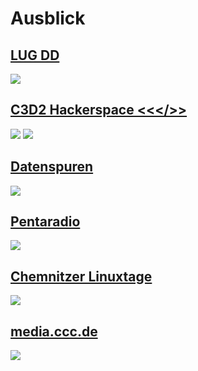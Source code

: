 # Ausblick

## [LUG DD](https://lug-dd.schlittermann.de/liste.html)

![](https://lug-dd.schlittermann.de/img/tux-180.jpg)

## [C3D2 Hackerspace <<</>>](https://c3d2.de/space.html)

![](https://c3d2.de/status.png)
![](https://gitea.c3d2.de/c3d2/c3d2-web/raw/branch/master/content/static/images/logo.png)

## [Datenspuren](https://datenspuren.de/)

![](https://datenspuren.de/2006/images/datenspuren.png)

## [Pentaradio](https://c3d2.de/radio.html)

![](https://c3d2.de/images/pentaradio.png)

## [Chemnitzer Linuxtage](https://chemnitzer.linux-tage.de/)

![](https://chemnitzer.linux-tage.de/2022/static/img/logo_de.png)

## [media.ccc.de](https://media.ccc.de)

![](https://blinry.org/voctocat/voctocat.svg)
